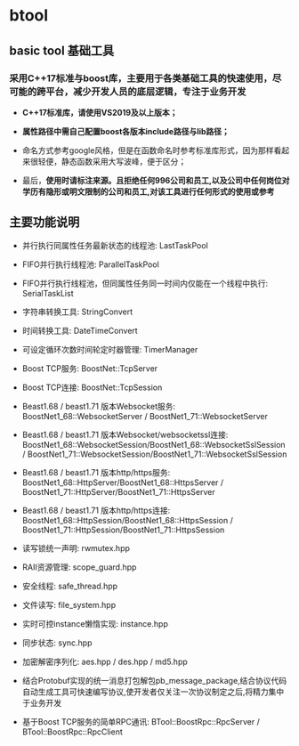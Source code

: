 btool
=====

basic tool 基础工具
-------------------

### 采用C++17标准与boost库，主要用于各类基础工具的快速使用，尽可能的跨平台，减少开发人员的底层逻辑，专注于业务开发

-   **C++17标准库，请使用VS2019及以上版本；**

-   **属性路径中需自己配置boost各版本include路径与lib路径；**

-   命名方式参考google风格，但是在函数命名时参考标准库形式，因为那样看起来很轻便，静态函数采用大写波峰，便于区分；

-   最后，**使用时请标注来源。且拒绝任何996公司和员工,以及公司中任何岗位对学历有隐形或明文限制的公司和员工,对该工具进行任何形式的使用或参考**

主要功能说明
--------

-   并行执行同属性任务最新状态的线程池: LastTaskPool

-   FIFO并行执行线程池: ParallelTaskPool

-   FIFO并行执行线程池，但同属性任务同一时间内仅能在一个线程中执行: SerialTaskList

-   字符串转换工具: StringConvert

-   时间转换工具: DateTimeConvert

-   可设定循环次数时间轮定时器管理: TimerManager

-   Boost TCP服务: BoostNet::TcpServer

-   Boost TCP连接: BoostNet::TcpSession

-   Beast1.68 / beast1.71 版本Websocket服务: BoostNet1_68::WebsocketServer / BoostNet1_71::WebsocketServer

-   Beast1.68 / beast1.71 版本Websocket/websocketssl连接: BoostNet1_68::WebsocketSession/BoostNet1_68::WebsocketSslSession  /  BoostNet1_71::WebsocketSession/BoostNet1_71::WebsocketSslSession

-   Beast1.68 / beast1.71 版本http/https服务: BoostNet1_68::HttpServer/BoostNet1_68::HttpsServer  /  BoostNet1_71::HttpServer/BoostNet1_71::HttpsServer

-   Beast1.68 / beast1.71 版本http/https连接: BoostNet1_68::HttpSession/BoostNet1_68::HttpsSession  /  BoostNet1_71::HttpSession/BoostNet1_71::HttpsSession

-   读写锁统一声明: rwmutex.hpp

-   RAII资源管理: scope_guard.hpp

-   安全线程: safe_thread.hpp

-   文件读写: file_system.hpp

-   实时可控instance懒惰实现: instance.hpp

-   同步状态: sync.hpp

-   加密解密序列化: aes.hpp / des.hpp / md5.hpp

-   结合Protobuf实现的统一消息打包解包pb_message_package,结合协议代码自动生成工具可快速编写协议,使开发者仅关注一次协议制定之后,将精力集中于业务开发

-   基于Boost TCP服务的简单RPC通讯: BTool::BoostRpc::RpcServer / BTool::BoostRpc::RpcClient
